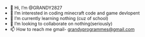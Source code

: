 - 👋 Hi, I’m @GRANDY2827
- 👀 I’m interested in coding minecraft code and game devlopent
- 🌱 I’m currently learning nothing (cuz of school)
- 💞️ I’m looking to collaborate on nothing(seriously)
- 📫 How to reach me gmail- grandyprogrammes@gmail.com

<!---
GRANDY2827/GRANDY2827 is a ✨ special ✨ repository because its `README.md` (this file) appears on your GitHub profile.
You can click the Preview link to take a look at your changes.
--->
